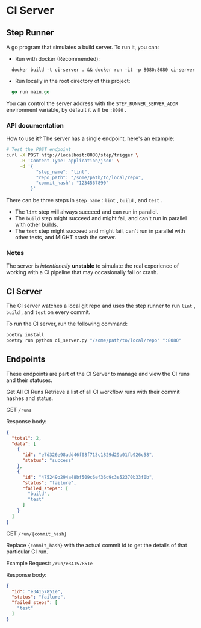 # CI Server

## Step Runner

A go program that simulates a build server. To run it, you can:

* Run with docker (Recommended):

```docker
  docker build -t ci-server . && docker run -it -p 8080:8080 ci-server
  ```

* Run locally in the root directory of this project:

```go
  go run main.go
  ```

You can control the server address with the `STEP_RUNNER_SERVER_ADDR` environment variable, by default it will be `:8080` .

### API documentation

How to use it? The server has a single endpoint, here's an example:

```bash
# Test the POST endpoint
curl -X POST http://localhost:8080/step/trigger \
     -H 'Content-Type: application/json' \
     -d '{
           "step_name": "lint",
           "repo_path": "/some/path/to/local/repo",
           "commit_hash": "1234567890"
         }'
```

There can be three steps in `step_name` : `lint` , `build` , and `test` .

* The `lint` step will always succeed and can run in parallel.
* The `build` step might succeed and might fail, and can't run in parallel with
  other builds.
* The `test` step might succeed and might fail, can't run in parallel with other
  tests, and MIGHT crash the server.

### Notes

The server is *intentionally* **unstable** to simulate the real experience of working with a CI pipeline that may occasionally fail or crash.

## CI Server

The CI server watches a local git
repo and uses the step runner to run `lint` , `build` , and `test` on every
commit.

To run the CI server, run the following command:

```bash
poetry install
poetry run python ci_server.py "/some/path/to/local/repo" ":8080"
```

## Endpoints

These endpoints are part of the CI Server to manage and view the CI runs and their statuses.

Get All CI Runs
Retrieve a list of all CI workflow runs with their commit hashes and status.

GET `/runs`

Response body:

```json
{
  "total": 2,
  "data": [
    {
      "id": "e7d326e98add46f08f713c1829d29b01fb926c58",
      "status": "success"
    },
    {
      "id": "475249b294a48bf509c6ef36d9c3e52370b33f0b",
      "status": "failure",
      "failed_steps": [
        "build",
        "test"
      ]
    }
  ]
}
```

GET `/run/{commit_hash}`

Replace `{commit_hash}` with the actual commit id to get the details of that particular CI run.

Example Request: `/run/e34157851e`

Response body:

```json
{
  "id": "e34157851e",
  "status": "failure",
  "failed_steps": [
    "test"
  ]
}
```
